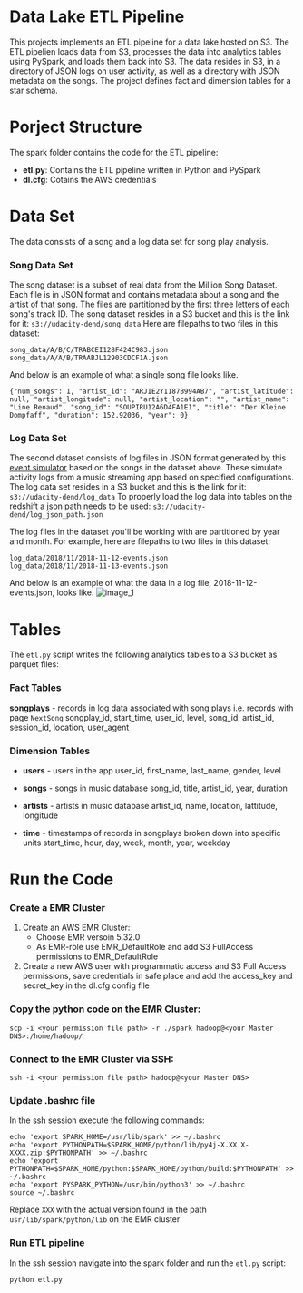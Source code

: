# Data Lake ETL Pipeline
This projects implements an ETL pipeline for a data lake hosted on S3. The ETL pipelien loads data from S3, processes 
the data into analytics tables using PySpark, and loads them back into S3.  The data resides in S3, in a directory of 
JSON logs on user activity, as well as a directory with JSON metadata on the songs. The project defines fact and 
dimension tables for a star schema.

# Porject Structure
The spark folder contains the code for the ETL pipeline:
- **etl.py**: Contains the ETL pipeline written in Python and PySpark
- **dl.cfg**: Cotains the AWS credentials

# Data Set
The data consists of a song and a log data set for song play analysis.

### Song Data Set
The song dataset is a subset of real data from the Million Song Dataset. Each file is in JSON format and contains metadata about a song and the artist of that song. The files are partitioned by the first three letters of each song's track ID.
The song dataset resides in a S3 bucket and this is the link for it:
```s3://udacity-dend/song_data```
Here are filepaths to two files in this dataset:
```
song_data/A/B/C/TRABCEI128F424C983.json
song_data/A/A/B/TRAABJL12903CDCF1A.json
```
And below is an example of what a single song file looks like.
```
{"num_songs": 1, "artist_id": "ARJIE2Y1187B994AB7", "artist_latitude": null, "artist_longitude": null, "artist_location": "", "artist_name": "Line Renaud", "song_id": "SOUPIRU12A6D4FA1E1", "title": "Der Kleine Dompfaff", "duration": 152.92036, "year": 0}
```

### Log Data Set
The second dataset consists of log files in JSON format generated by this [event simulator](https://github.com/Interana/eventsim) based on the songs in the dataset above. These simulate activity logs from a music streaming app based on specified configurations.
The log data set resides in a S3 bucket and this is the link for it:
```s3://udacity-dend/log_data```
To properly load the log data into tables on the redshift a json path needs to be used:
```s3://udacity-dend/log_json_path.json```

The log files in the dataset you'll be working with are partitioned by year and month. For example, here are filepaths to two files in this dataset:
```
log_data/2018/11/2018-11-12-events.json
log_data/2018/11/2018-11-13-events.json
```
And below is an example of what the data in a log file, 2018-11-12-events.json, looks like.
![image_1](img/log_data_example.png)

# Tables
The ```etl.py``` script writes the following analytics tables to a S3 bucket as parquet files:

### Fact Tables
**songplays** - records in log data associated with song plays i.e. records with page ```NextSong```
songplay_id, start_time, user_id, level, song_id, artist_id, session_id, location, user_agent

### Dimension Tables
- **users** - users in the app
user_id, first_name, last_name, gender, level

- **songs** - songs in music database
song_id, title, artist_id, year, duration

- **artists** - artists in music database
artist_id, name, location, lattitude, longitude

- **time** - timestamps of records in songplays broken down into specific units
start_time, hour, day, week, month, year, weekday


# Run the Code

### Create a EMR Cluster
1. Create an AWS EMR Cluster:
   - Choose EMR versoin 5.32.0
   - As EMR-role use EMR_DefaultRole and add S3 FullAccess permissions to EMR_DefaultRole
2. Create a new AWS user with programmatic access and S3 Full Access permissions, save credentials in safe place and add the access_key and secret_key in the dl.cfg config file

### Copy the python code on the EMR Cluster:
```
scp -i <your permission file path> -r ./spark hadoop@<your Master DNS>:/home/hadoop/
```

### Connect to the EMR Cluster via SSH:
```
ssh -i <your permission file path> hadoop@<your Master DNS>
```
### Update .bashrc file
In the ssh session execute the following commands:
```
echo 'export SPARK_HOME=/usr/lib/spark' >> ~/.bashrc 
echo 'export PYTHONPATH=$SPARK_HOME/python/lib/py4j-X.XX.X-XXXX.zip:$PYTHONPATH' >> ~/.bashrc
echo 'export PYTHONPATH=$SPARK_HOME/python:$SPARK_HOME/python/build:$PYTHONPATH' >> ~/.bashrc
echo 'export PYSPARK_PYTHON=/usr/bin/python3' >> ~/.bashrc
source ~/.bashrc
```
Replace `XXX` with the actual version  found in the path `usr/lib/spark/python/lib` on the EMR cluster

### Run ETL pipeline
In the ssh session navigate into the spark folder and run the `etl.py` script:
```
python etl.py
```

